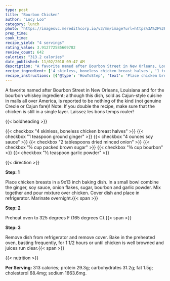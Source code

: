 ```yaml
---
type: post
title: "Bourbon Chicken"
author: "Lucy Loo"
category: lunch
photo: "https://imagesvc.meredithcorp.io/v3/mm/image?url=https%3A%2F%2Fimages.media-allrecipes.com%2Fuserphotos%2F1363910.jpg"
prep_time: 
cook_time: 
recipe_yield: "4 servings"
rating_value: 3.912772585669782
review_count: 642
calories: "313.2 calories"
date_published: 11/02/2018 09:47 AM
description: "A favorite named after Bourbon Street in New Orleans, Louisiana and for the bourbon whiskey ingredient; although this dish, sold as Cajun-style cuisine in malls all over America, is reported to be nothing of the kind (not genuine Creole or Cajun fare)! Note: If you double the recipe, make sure that the chicken is still in a single layer. Laissez les bons temps rouler!"
recipe_ingredient: ['4 skinless, boneless chicken breast halves', '1 teaspoon ground ginger', '4 ounces soy sauce', '2 tablespoons dried minced onion', '½ cup packed brown sugar', '⅜ cup bourbon', '½ teaspoon garlic powder']
recipe_instructions: [{'@type': 'HowToStep', 'text': 'Place chicken breasts in a 9x13 inch baking dish. In a small bowl combine the ginger, soy sauce, onion flakes, sugar, bourbon and garlic powder. Mix together and pour mixture over chicken. Cover dish and place in refrigerator. Marinate overnight.\n'}, {'@type': 'HowToStep', 'text': 'Preheat oven to 325 degrees F (165 degrees C).\n'}, {'@type': 'HowToStep', 'text': 'Remove dish from refrigerator and remove cover. Bake in the preheated oven, basting frequently, for 1 1/2 hours or until chicken is well browned and juices run clear.\n'}]
---
```


A favorite named after Bourbon Street in New Orleans, Louisiana and for the bourbon whiskey ingredient; although this dish, sold as Cajun-style cuisine in malls all over America, is reported to be nothing of the kind (not genuine Creole or Cajun fare)! Note: If you double the recipe, make sure that the chicken is still in a single layer. Laissez les bons temps rouler! 

{{< boldheading >}}

{{< checkbox "4  skinless, boneless chicken breast halves" >}}
{{< checkbox "1 teaspoon ground ginger" >}}
{{< checkbox "4 ounces soy sauce" >}}
{{< checkbox "2 tablespoons dried minced onion" >}}
{{< checkbox "½ cup packed brown sugar" >}}
{{< checkbox "⅜ cup bourbon" >}}
{{< checkbox "½ teaspoon garlic powder" >}}


{{< direction >}}

**Step: 1**

Place chicken breasts in a 9x13 inch baking dish. In a small bowl combine the ginger, soy sauce, onion flakes, sugar, bourbon and garlic powder. Mix together and pour mixture over chicken. Cover dish and place in refrigerator. Marinate overnight.{{< span >}}

**Step: 2**

Preheat oven to 325 degrees F (165 degrees C).{{< span >}}

**Step: 3**

Remove dish from refrigerator and remove cover. Bake in the preheated oven, basting frequently, for 1 1/2 hours or until chicken is well browned and juices run clear.{{< span >}}

{{< nutrition >}}

**Per Serving:** 313 calories; protein 29.3g; carbohydrates 31.2g; fat 1.5g; cholesterol 68.4mg; sodium 1663.6mg.